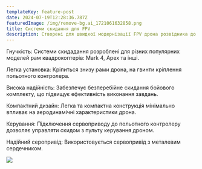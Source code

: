 ```yaml
---
templateKey: feature-post
date: 2024-07-19T12:28:36.787Z
featuredImage: /img/remove-bg.ai_1721061632858.png
title: Системи скидання для FPV
description: Створені для швидкої модернізації FPV дрона розвідника до дрона скидача
---
```

Гнучкість: Системи скидадання розроблені для різних популярних моделей рам квадрокоптерів: Mark 4, Apex тa інші.


Легка установка: Кріпиться знизу рами дрона, на гвинти кріплення польотного контролера.


Висока надійність: Забезпечує безперебійне скидання бойового комплекту, що підвищує ефективність виконання завдань.


Компактний дизайн: Легка та компактна конструкція мінімально впливає на аеродинамічні характеристики дрона.


Керування: Підключення сервоприводу до польотного контролеру дозволяє управляти скидом з пульту керування дроном.

Н﻿адійний серопривід: Використовується сервопривід з металевим сердечником.

![](/img/remove-bg.ai_1721402272218.png)